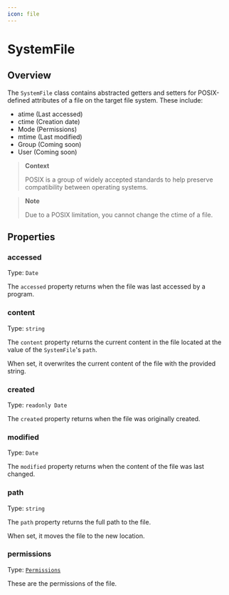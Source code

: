 ```yaml
---
icon: file
---
```


# SystemFile

## Overview

The `SystemFile` class contains abstracted getters and setters for POSIX-defined attributes of a file on the target file system. These include:

* atime (Last accessed)
* ctime (Creation date)
* Mode (Permissions)
* mtime (Last modified)
* Group (Coming soon)
* User (Coming soon)

> **Context**
>
> POSIX is a group of widely accepted standards to help preserve compatibility between operating systems.

> **Note**
>
> Due to a POSIX limitation, you cannot change the ctime of a file.

## Properties

### accessed

Type: `Date`

The `accessed` property returns when the file was last accessed by a program.

### content

Type: `string`

The `content` property returns the current content in the file located at the value of the `SystemFile`'s `path`.

When set, it overwrites the current content of the file with the provided string.

### created

Type: `readonly Date`

The `created` property returns when the file was originally created.

### modified

Type: `Date`

The `modified` property returns when the content of the file was last changed.

### path

Type: `string`

The `path` property returns the full path to the file.

When set, it moves the file to the new location.

### permissions

Type: [`Permissions`](../interfaces/permissions.md)

These are the permissions of the file.
